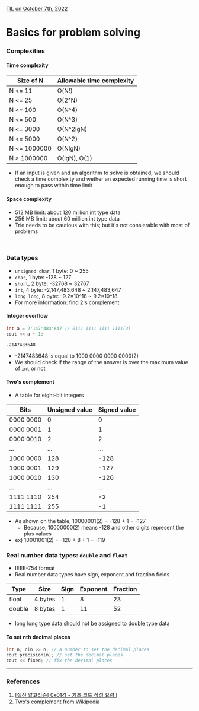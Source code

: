 [TIL on October 7th, 2022](../../TIL/2022/10/10-07-2022.md)
# **Basics for problem solving**

### Complexities
#### Time complexity

| Size of N    | Allowable time complexity |
|--------------|---------------------------|
| N <= 11      | O(N!)                     |
| N <= 25      | O(2^N)                    |
| N <= 100     | O(N^4)                    |
| N <= 500     | O(N^3)                    |
| N <= 3000    | O(N^2lgN)                 |
| N <= 5000    | O(N^2)                    |
| N <= 1000000 | O(NlgN)                   |
| N > 1000000  | O(lgN), O(1)              |

- If an input is given and an algorithm to solve is obtained, we should check a time complexity and wether an expected running time is short enough to pass within time limit

#### Space complexity
- 512 MB limit: about 120 million int type data
- 256 MB limit: about 60 million int type data
- Trie needs to be cautious with this; but it's not consierable with most of problems

<br>

### Data types
- `unsigned char`, 1 byte: 0 ~ 255
- `char`, 1 byte: -128 ~ 127
- `short`, 2 byte: -32768 ~ 32767
- `int`, 4 byte: -2,147,483,648 ~ 2,147,483,647
- `long long`, 8 byte: -9.2×10^18 ~ 9.2×10^18
- For more information: find 2's complement

#### Integer overflow
```cpp
int a = 2'147'483'647 // 0111 1111 1111 1111(2)
cout << a + 1;
```
```shell
-2147483648
```
- -2147483648 is equal to 1000 0000 0000 0000(2)
- We should check if the range of the answer is over the maximum value of `int` or not

#### Two's complement
- A table for eight-bit integers

| Bits      | Unsigned value | Signed value |
|-----------|----------------|--------------|
| 0000 0000 | 0              | 0            |
| 0000 0001 | 1              | 1            |
| 0000 0010 | 2              | 2            |
| ...       | ...            | ...          |
| 1000 0000 | 128            | -128         |
| 1000 0001 | 129            | -127         |
| 1000 0010 | 130            | -126         |
| ...       | ...            | ...          |
| 1111 1110 | 254            | -2           |
| 1111 1111 | 255            | -1           |

- As shown on the table, 10000001(2) = -128 + 1 = -127
  * Because, 10000000(2) means -128 and other digits represent the plus values
- ex) 10001001(2) = -128 + 8 + 1 = -119

### Real number data types: `double` and `float`
- IEEE-754 format
- Real number data types have sign, exponent and fraction fields

| Type   | Size    | Sign | Exponent | Fraction |
|--------|---------|------|----------|----------|
| float  | 4 bytes | 1    | 8        | 23       |
| double | 8 bytes | 1    | 11       | 52       |

- long long type data should not be assigned to double type data

#### To set nth decimal places
```cpp
int n; cin >> n; // a number to set the decimal places
cout.precision(n); // set the decimal places
cout << fixed; // fix the decimal places
```
___

### References
1. [[실전 알고리즘] 0x01강 - 기초 코드 작성 요령 I](https://blog.encrypted.gg/922)
2. [Two's complement from Wikipedia](https://en.wikipedia.org/wiki/Two%27s_complement)